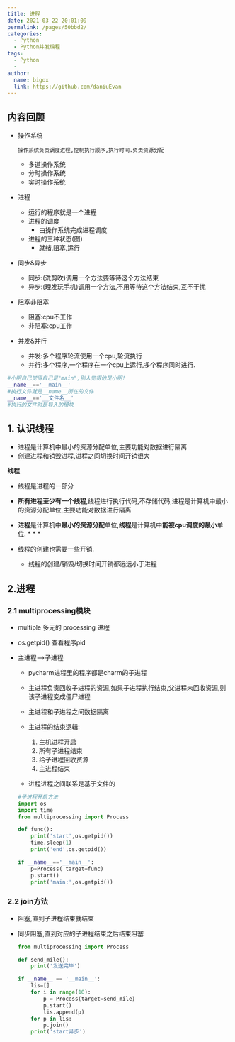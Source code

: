 ```yaml
---
title: 进程
date: 2021-03-22 20:01:09
permalink: /pages/50bbd2/
categories:
  - Python
  - Python并发编程
tags:
  - Python
  - 
author: 
  name: bigox
  link: https://github.com/daniuEvan
---
```

## 内容回顾

- 操作系统

  ```操作系统负责调度进程,控制执行顺序,执行时间.负责资源分配```

  - 多道操作系统
  - 分时操作系统
  - 实时操作系统

- 进程

  - 运行的程序就是一个进程
  - 进程的调度
    - 由操作系统完成进程调度
  - 进程的三种状态(图)
    - 就绪,阻塞,运行

- 同步&异步

  - 同步:(洗剪吹)调用一个方法要等待这个方法结束
  - 异步:(理发玩手机)调用一个方法,不用等待这个方法结束,互不干扰

- 阻塞非阻塞

  - 阻塞:cpu不工作
  - 非阻塞:cpu工作

- 并发&并行

  - 并发:多个程序轮流使用一个cpu,轮流执行
  - 并行:多个程序,一个程序在一个cpu上运行,多个程序同时进行.

```python
#小明自己觉得自己是"main",别人觉得他是小明!
__name__=='__main__'
#执行文件就是__name__所在的文件
__name__=='__文件名__'
#执行的文件时是导入的模块
```



## 1. 认识线程

- 进程是计算机中最小的资源分配单位,主要功能对数据进行隔离
- 创建进程和销毁进程,进程之间切换时间开销很大

**线程**

- 线程是进程的一部分

- **所有进程至少有一个线程**,线程进行执行代码,不存储代码,进程是计算机中最小的资源分配单位,主要功能对数据进行隔离

- **进程**是计算机中**最小的资源分配**单位,**线程**是计算机中**能被cpu调度的最小**单位. * * * 

- 线程的创建也需要一些开销.

  - 线程的创建/销毁/切换时间开销都远远小于进程


## 2.进程

### 2.1  multiprocessing模块

- multiple 多元的   processing 进程

- os.getpid() 查看程序pid

- 主进程-->子进程

  - pycharm进程里的程序都是charm的子进程

  -  主进程负责回收子进程的资源,如果子进程执行结束,父进程未回收资源,则该子进程变成僵尸进程
  - 主进程和子进程之间数据隔离
  - 主进程的结束逻辑:
    1. 主机进程开启
    2. 所有子进程结束
    3. 给子进程回收资源
    4. 主进程结束
  -  进程进程之间联系是基于文件的

  ```python
  #子进程开启方法
  import os
  import time
  from multiprocessing import Process
  
  def func():
      print('start',os.getpid())
      time.sleep(1)
      print('end',os.getpid())
  
  if __name__=='__main__':
      p=Process( target=func)
      p.start()
      print('main:',os.getpid())
  ```

### 2.2 join方法

- 阻塞,直到子进程结束就结束

- 同步阻塞,直到对应的子进程结束之后结束阻塞

  ```python
  from multiprocessing import Process
  
  def send_mile():
      print('发送完毕')
  
  if __name__ == '__main__':
      lis=[]
      for i in range(10):
          p = Process(target=send_mile)
          p.start()
          lis.append(p)
      for p in lis:
          p.join()
      print('start异步')
  ```

  

